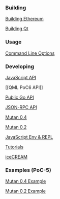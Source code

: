 ### Building 

[Building Ethereum](https://github.com/ethereum/go-ethereum/wiki/Building-Ethereum(Go))

[Building Qt](https://github.com/ethereum/go-ethereum/wiki/Building-Qt)

### Usage

[Command Line Options](https://github.com/ethereum/go-ethereum/wiki/Command-Line-Options)

### Developing
[JavaScript API](https://github.com/ethereum/go-ethereum/wiki/PoC-5-JavaScript-API)

[[QML PoC6 API]]

[Public Go API](https://github.com/ethereum/go-ethereum/wiki/PoC-5-Public-Go-API)

[JSON-RPC API](https://github.com/ethereum/go-ethereum/wiki/PoC-5-JSON-RPC-API)

[Mutan 0.4](https://github.com/ethereum/go-ethereum/wiki/Mutan-0.4)

[Mutan 0.2](https://github.com/ethereum/go-ethereum/wiki/Mutan-0.2)

[JavaScript Env & REPL](https://github.com/ethereum/go-ethereum/wiki/JavaScript-Environment)

[Tutorials](https://github.com/ethereum/go-ethereum/wiki/Tutorials)

[iceCREAM](https://github.com/ethereum/go-ethereum/wiki/iceCREAM-(debugger))

### Examples (PoC-5)
[Mutan 0.4 Example](https://github.com/ethereum/go-ethereum/wiki/Mutan-0.4-Examples)

[Mutan 0.2 Example](https://github.com/ethereum/go-ethereum/wiki/Mutan-0.2-Example)
